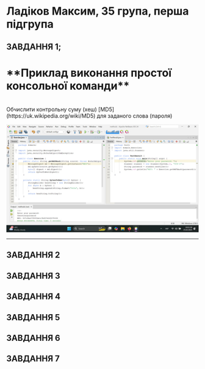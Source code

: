 # Ладіков Максим, 35 група, перша підгрупа

## ЗАВДАННЯ 1;
<h1>**Приклад виконання простої консольної команди**</h1>
<br>
Обчислити контрольну суму (хеш) [MD5](https://uk.wikipedia.org/wiki/MD5) для заданого слова (пароля)

![](https://github.com/Adey4k/Practice_OOP/blob/main/images/task1.jpg "Скріншот результату")

--- 
## ЗАВДАННЯ 2
## ЗАВДАННЯ 3
## ЗАВДАННЯ 4
## ЗАВДАННЯ 5
## ЗАВДАННЯ 6
## ЗАВДАННЯ 7
